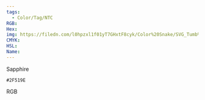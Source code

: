 ```yaml
---
tags:
  - Color/Tag/NTC
RGB:
Hex:
img: https://filedn.com/l0hpzxl1f01yT7GHxtF8cyk/Color%20Snake/SVG_Tumb%20Mass%20No%20Name/2F519E.svg
CMYK:
HSL:
Name:
---
```

Sapphire
```palette
#2F519E
```
RGB
